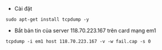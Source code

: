 * Cài đặt

```
sudo apt-get install tcpdump -y
```

* Bắt bản tin của server 118.70.223.167 trên card mạng em1

```
tcpdump -i em1 host 118.70.223.167 -v -w fail.cap -s 0
```



